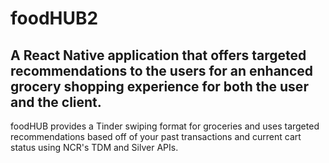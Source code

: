 # foodHUB2

## A React Native application that offers targeted recommendations to the users for an enhanced grocery shopping experience for both the user and the client.

foodHUB provides a Tinder swiping format for groceries and uses targeted recommendations based off of your past transactions and current cart status using NCR's TDM and Silver APIs.
